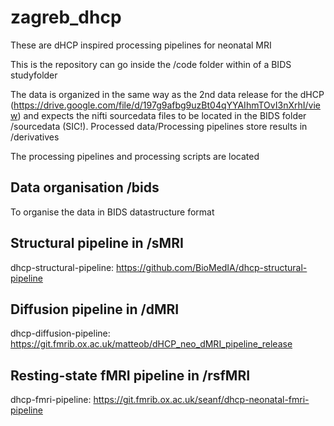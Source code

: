 # zagreb_dhcp
These are dHCP inspired processing pipelines for neonatal MRI 
 
This is the repository can go inside the /code folder within of a BIDS studyfolder

The data is organized in the same way as the 2nd data release for the dHCP (https://drive.google.com/file/d/197g9afbg9uzBt04qYYAIhmTOvI3nXrhI/view) and expects the nifti sourcedata files to be located in the BIDS folder /sourcedata (SIC!). Processed data/Processing pipelines store results in /derivatives

The processing pipelines and processing scripts are located 
## Data organisation /bids
To organise the data in BIDS datastructure format
## Structural pipeline in /sMRI
dhcp-structural-pipeline: https://github.com/BioMedIA/dhcp-structural-pipeline
## Diffusion pipeline in /dMRI
dhcp-diffusion-pipeline: https://git.fmrib.ox.ac.uk/matteob/dHCP_neo_dMRI_pipeline_release
## Resting-state fMRI pipeline in /rsfMRI
dhcp-fmri-pipeline: https://git.fmrib.ox.ac.uk/seanf/dhcp-neonatal-fmri-pipeline


